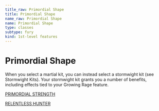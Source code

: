 ```yaml
---
title_raw: Primordial Shape
title: Primordial Shape
name_raw: Primordial Shape
name: Primordial Shape
type: classes
subtype: fury
kind: 1st-level features
---
```


# Primordial Shape

When you select a martial kit, you can instead select a stormwight kit (see Stormwight Kits). Your stormwight kit grants you a number of benefits, including effects tied to your Growing Rage feature.

[PRIMORDIAL STRENGTH](./Primordial%20Strength.md)

[RELENTLESS HUNTER](./Relentless%20Hunter.md)
